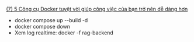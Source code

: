 
[(7) 5 Công cụ Docker tuyệt vời giúp công việc của bạn trở nên dễ dàng hơn](https://viblo.asia/p/5-cong-cu-docker-tuyet-voi-giup-cong-viec-cua-ban-tro-nen-de-dang-hon-pgjLNKNPV32?fbclid=IwY2xjawG48XZleHRuA2FlbQIxMQABHRfXYfemhIIG7wvvxNOm3AKUzJqsjrtvu7YSUMH0PKLlm1110fU4xph7Pg_aem_ph4rC9Ule70FOZefM1FzUw)


- docker compose up --build -d 
- docker compose down
- Xem log realtime: docker -f rag-backend
